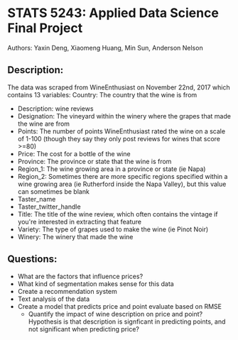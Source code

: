 # STATS 5243: Applied Data Science Final Project 

Authors: Yaxin Deng, Xiaomeng Huang, Min Sun, Anderson Nelson 


##  Description: 
The data was scraped from WineEnthusiast on November 22nd, 2017 which contains 13 variables:
Country: The country that the wine is from 
- Description: wine reviews
- Designation: The vineyard within the winery where the grapes that made the wine are from
- Points: The number of points WineEnthusiast rated the wine on a scale of 1-100 (though they say they only post reviews for wines that score >=80)
- Price: The cost for a bottle of the wine
- Province: The province or state that the wine is from
- Region_1: The wine growing area in a province or state (ie Napa)
- Region_2: Sometimes there are more specific regions specified within a wine growing area (ie Rutherford inside the Napa Valley), but this value can sometimes be blank
- Taster_name
- Taster_twitter_handle
- Title: The title of the wine review, which often contains the vintage if you're interested in extracting that feature
- Variety: The type of grapes used to make the wine (ie Pinot Noir)
- Winery: The winery that made the wine


## Questions: 
 
- What are the factors that influence prices?
- What kind of segmentation makes sense for this data
- Create a recommendation system 
- Text analysis of the data 
- Create a model that predicts price and point evaluate based on RMSE
  - Quantify the impact of wine description on price and point? Hypothesis is that description is signficant in predicting points, and not significant when predicting price? 

